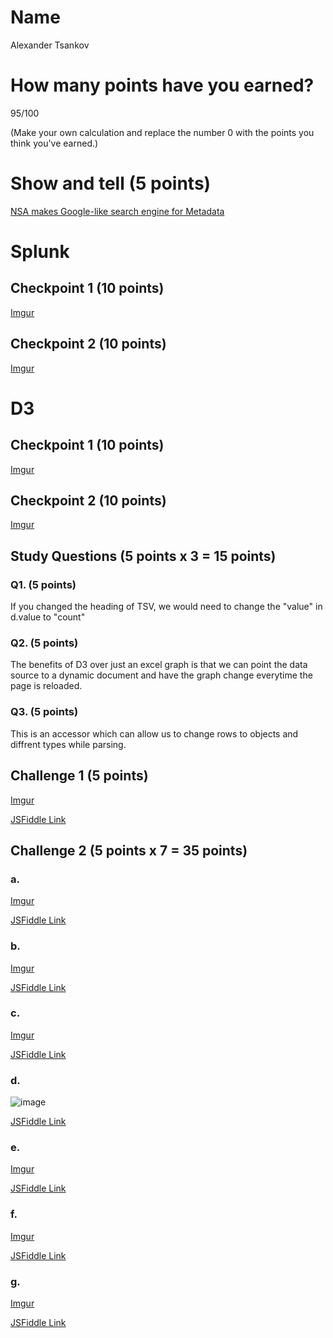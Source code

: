 # Name

Alexander Tsankov

# How many points have you earned?

95/100

(Make your own calculation and replace the number 0 with the points you think you've earned.)

# Show and tell (5 points)

[NSA makes Google-like search engine for Metadata](http://arstechnica.com/tech-policy/2014/08/nsa-built-google-like-interface-to-scan-850-billion-metadata-records/)

# Splunk

## Checkpoint 1 (10 points)

[Imgur](http://i.imgur.com/P2XwwVT)

## Checkpoint 2 (10 points)

[Imgur](http://i.imgur.com/raAgi2y)

# D3

## Checkpoint 1 (10 points)

[Imgur](http://i.imgur.com/4bIje8m)

## Checkpoint 2 (10 points)

[Imgur](http://i.imgur.com/0X1Yhs5)

## Study Questions (5 points x 3 = 15 points)

### Q1. (5 points)

If you changed the heading of TSV, we would need to change the "value" in d.value to "count"

### Q2. (5 points)

The benefits of D3 over just an excel graph is that we can point the data source to a dynamic document and have the graph change everytime the page is reloaded. 

### Q3. (5 points)

This is an accessor which can allow us to change rows to objects and diffrent types while parsing. 


## Challenge 1 (5 points)

[Imgur](http://i.imgur.com/P7vjg9A)

[JSFiddle Link](http://jsfiddle.net/1yr28LLm/)

## Challenge 2 (5 points x 7 = 35 points)

### a. 

[Imgur](http://i.imgur.com/dK0bj2B)

[JSFiddle Link](http://jsfiddle.net/w37b6twv/)

### b.

[Imgur](http://i.imgur.com/1JbY9dX)

[JSFiddle Link](http://jsfiddle.net/fyLp1513/)

### c.

[Imgur](http://i.imgur.com/fqCNfi2)

[JSFiddle Link](http://jsfiddle.net/2Lvmpugm/)

### d.

![image](image.png?raw=true)

[JSFiddle Link](http://jsfiddle.net/replace-this-path)

### e.

[Imgur](http://i.imgur.com/tQSFcOJ)

[JSFiddle Link](http://jsfiddle.net/qk64jeev/)

### f.

[Imgur](http://i.imgur.com/W9g1Ocs)

[JSFiddle Link](http://jsfiddle.net/bqvhoo81/)


### g.

[Imgur](http://i.imgur.com/3gyQgAF)

[JSFiddle Link](http://jsfiddle.net/seh4kdvf/)
